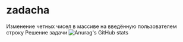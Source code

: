 # zadacha
Изменение четных чисел в массиве на введённую пользователем строку
Решение задачи
![Anurag's GitHub stats](https://github-readme-stats.vercel.app/api?username=AlexanderK011&theme=dark&show_icons=true)
